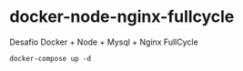 # docker-node-nginx-fullcycle
 Desafio Docker + Node + Mysql + Nginx FullCycle

```
docker-compose up -d
```
